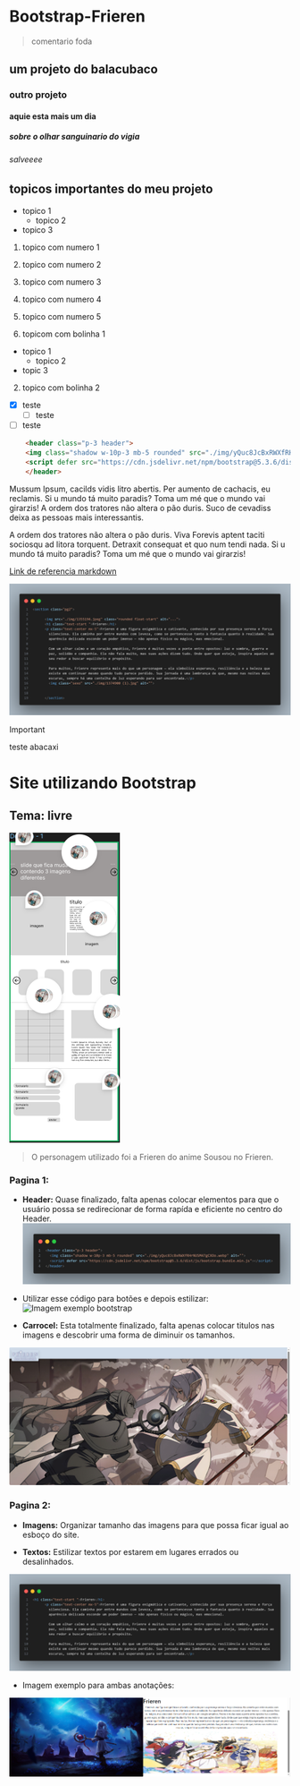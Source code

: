 # Bootstrap-Frieren
> comentario foda
## um projeto do balacubaco
### outro projeto
#### aquie esta mais um dia
##### sobre o olhar sanguinario do vigia
###### salveeee

## topicos importantes do meu projeto

- topico 1
    - topico 2
- topico 3

1. topico com numero 1
2. topico com numero 2
3. topico com numero 3
4. topico com numero 4
5. topico com numero 5

1. topicom com bolinha 1
- topico 1
    - topico 2
- topic 3
2. topico com bolinha 2

- [x] teste
    - [ ] teste
- [ ] teste

```html
    <header class="p-3 header">
    <img class="shadow w-10p-3 mb-5 rounded" src="./img/yQuc8JcBxRWXfRHrNUSM47gCXOo.webp" alt="">
    <script defer src="https://cdn.jsdelivr.net/npm/bootstrap@5.3.6/dist/js/bootstrap.bundle.min.js"></script>
    </header>
```

Mussum Ipsum, cacilds vidis litro abertis. Per aumento de cachacis, eu reclamis. Si u mundo tá muito paradis? Toma um mé que o mundo vai girarzis! A ordem dos tratores não altera o pão duris. Suco de cevadiss deixa as pessoas mais interessantis.

A ordem dos tratores não altera o pão duris. Viva Forevis aptent taciti sociosqu ad litora torquent. Detraxit consequat et quo num tendi nada. Si u mundo tá muito paradis? Toma um mé que o mundo vai girarzis!

[Link de referencia markdown](https://dicionario.priberam.org/foda)

![imagem do header](./img/doc/Header.png)

> [!IMPORTANT]
> teste abacaxi



# Site utilizando Bootstrap 
## Tema: livre
![imagem do figma](./img/doc/Imagem%20figma.png)
> O personagem utilizado foi a Frieren do anime Sousou no Frieren.

### Pagina 1: 
- **Header:** Quase finalizado, falta apenas colocar elementos para que o usuário possa se redirecionar de forma rapída e eficiente no centro do Header.
![imagem do header](./img/doc/Header_certo.png)

- Utilizar esse código para botões e depois estilizar:
![Imagem exemplo bootstrap](./img/doc/Botão_bootstrap.png)

- **Carrocel:** Esta totalmente finalizado, falta apenas colocar titulos nas imagens e descobrir uma forma de diminuir os tamanhos.

![imagem carrocel](./img/doc/Frieren.png)



### Pagina 2: 

- **Imagens:** Organizar tamanho das imagens para que possa ficar igual ao esboço do site. 


- **Textos:** Estilizar textos por estarem em lugares errados ou desalinhados.

![imagem pagina 2 grupo](./img/doc/Pagina2_Imagem_grupo.png)

- Imagem exemplo para ambas anotações:

![imagem pagina 2](./img/doc/Pagina2_Frieren.png)